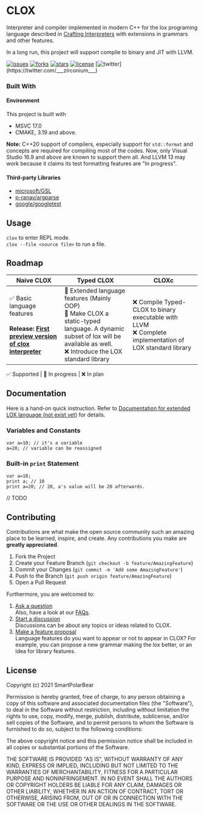 # CLOX
Interpreter and compiler implemented in modern C++ for the lox programing language described in [Crafting Interpreters](https://craftinginterpreters.com/) with extensions in grammars and other features. 

In a long run, this project will support compile to binary and JIT with LLVM.  

[![issues](https://img.shields.io/github/issues/SmartPolarBear/clox)](https://github.com/SmartPolarBear/clox/issues)
[![forks](https://img.shields.io/github/forks/SmartPolarBear/clox)](https://github.com/SmartPolarBear/clox/fork)
[![stars](https://img.shields.io/github/stars/SmartPolarBear/clox)](https://github.com/SmartPolarBear/clox/stargazers)
[![license](https://img.shields.io/github/license/SmartPolarBear/clox)](https://github.com/SmartPolarBear/clox/blob/master/LICENSE)
[![twitter](https://img.shields.io/twitter/url?style=social&url=https%3A%2F%2Ftwitter.com%2F___zirconium___)](https://twitter.com/___zirconium___)

### Built With
#### Environment
This project is built with  

- MSVC 17.0
- CMAKE, 3.19 and above.

**Note:** C++20 support of compilers, especially support for `std::format` and concepts are required for compiling most of the codes. Now, only Visual Studio 16.9 and above are known to support them all. And LLVM 13 may work because it claims its test formatting features are "In progress".  

#### Third-party Libraries
- [microsoft/GSL](https://github.com/microsoft/GSL)  
- [p-ranav/argparse](https://github.com/p-ranav/argparse)  
- [google/googletest](https://github.com/google/googletest)  

## Usage  
`clox` to enter REPL mode.    
`clox --file <source file>` to run a file.  

## Roadmap  

|Naive CLOX|Typed CLOX|CLOXc
|----------|----------|---------|
✅ Basic language features<br><br> **Release: [First preview version of clox interpreter](https://github.com/SmartPolarBear/clox/releases/tag/v0.1.0)**  |  🔄 Extended language features (Mainly OOP) <br> 🔄 Make CLOX a static-typed language. A dynamic subset of lox will be available as well. <br> ❌ Introduce the LOX standard library | ❌ Compile Typed-CLOX to binary executable with LLVM <br> ❌ Complete implementation of LOX standard library |

✅ Supported | 🔄 In progress | ❌ In plan  

## Documentation  

Here is a hand-on quick instruction. Refer to [Documentation for extended LOX language (not exist yet)]() for details.  

### Variables and Constants  
```
var a=10; // it's a variable
a=20; // variable can be reassigned
```

### Built-in `print` Statement  
```
var a=10;
print a; // 10
print a=20; // 20, a's value will be 20 afterwards.
```

// TODO

## Contributing  

Contributions are what make the open source community such an amazing place to be learned, inspire, and create. Any contributions you make are **greatly appreciated**.  

1. Fork the Project
2. Create your Feature Branch (`git checkout -b feature/AmazingFeature`)  
3. Commit your Changes (`git commit -m 'Add some AmazingFeature'`)  
4. Push to the Branch (`git push origin feature/AmazingFeature`)  
5. Open a Pull Request  

Furthermore, you are welcomed to:  

1. [Ask a question](https://github.com/SmartPolarBear/clox/discussions/categories/q-a)   
   Also, have a look at our [FAQs]().  
2. [Start a discussion](https://github.com/SmartPolarBear/clox/discussions/categories/general)    
   Discussions can be about any topics or ideas related to CLOX.  
3. [Make a feature proposal](https://github.com/SmartPolarBear/clox/issues)   
   Language features do you want to appear or not to appear in CLOX? For example, you can propose a new grammar making the lox better, or an idea for library features.   
    
## License

Copyright (c) 2021 SmartPolarBear

Permission is hereby granted, free of charge, to any person obtaining a copy
of this software and associated documentation files (the "Software"), to deal
in the Software without restriction, including without limitation the rights
to use, copy, modify, merge, publish, distribute, sublicense, and/or sell
copies of the Software, and to permit persons to whom the Software is
furnished to do so, subject to the following conditions:

The above copyright notice and this permission notice shall be included in all
copies or substantial portions of the Software.

THE SOFTWARE IS PROVIDED "AS IS", WITHOUT WARRANTY OF ANY KIND, EXPRESS OR
IMPLIED, INCLUDING BUT NOT LIMITED TO THE WARRANTIES OF MERCHANTABILITY,
FITNESS FOR A PARTICULAR PURPOSE AND NONINFRINGEMENT. IN NO EVENT SHALL THE
AUTHORS OR COPYRIGHT HOLDERS BE LIABLE FOR ANY CLAIM, DAMAGES OR OTHER
LIABILITY, WHETHER IN AN ACTION OF CONTRACT, TORT OR OTHERWISE, ARISING FROM,
OUT OF OR IN CONNECTION WITH THE SOFTWARE OR THE USE OR OTHER DEALINGS IN THE
SOFTWARE.